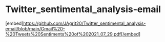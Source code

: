 # Twitter_sentimental_analysis-email
[embed]https://github.com/JAgrit20/Twitter_sentimental_analysis-email/blob/main/Gmail%20-%20Tweets%20Sentiments%20of%202021_07_29.pdf[/embed]
